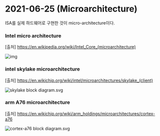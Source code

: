 # 2021-06-25 (Microarchitecture)

ISA를 실제 하드웨어로 구현한 것이 micro-architecture이다.



### Intel micro architecture

[출처] https://en.wikipedia.org/wiki/Intel_Core_(microarchitecture)

![img](https://upload.wikimedia.org/wikipedia/commons/thumb/6/60/Intel_Core2_arch.svg/440px-Intel_Core2_arch.svg.png)

### intel skylake microarchitecture

[출처] https://en.wikichip.org/wiki/intel/microarchitectures/skylake_(client)

![skylake block diagram.svg](https://en.wikichip.org/w/images/thumb/7/7e/skylake_block_diagram.svg/900px-skylake_block_diagram.svg.png)

### arm A76 microarchitecture

[출처] https://en.wikichip.org/wiki/arm_holdings/microarchitectures/cortex-a76

![cortex-a76 block diagram.svg](https://en.wikichip.org/w/images/thumb/5/57/cortex-a76_block_diagram.svg/850px-cortex-a76_block_diagram.svg.png)